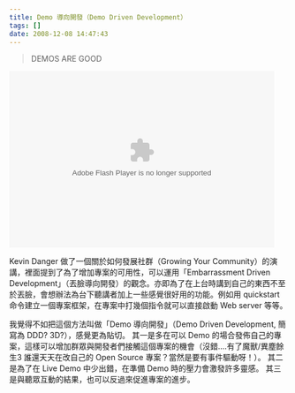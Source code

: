```yaml
---
title: Demo 導向開發（Demo Driven Development）
tags: []
date: 2008-12-08 14:47:43
---
```


> DEMOS ARE GOOD

<embed src="http://blip.tv/play/Ad3zMYr8fA" type="application/x-shockwave-flash" width="480" height="320" allowscriptaccess="always" allowfullscreen="true"></embed> 

Kevin Danger 做了一個關於如何發展社群（Growing Your Community）的演講，裡面提到了為了增加專案的可用性，可以運用「Embarrassment Driven Development」（丟臉導向開發）的觀念。亦即為了在上台時講到自己的東西不至於丟臉，會想辦法為台下聽講者加上一些感覺很好用的功能。例如用 quickstart 命令建立一個專案框架，在專案中打幾個指令就可以直接啟動 Web server 等等。

我覺得不如把這個方法叫做「Demo 導向開發」（Demo Driven Development, 簡寫為 DDD? 3D?），感覺更為貼切。
其一是多在可以 Demo 的場合發佈自己的專案，這樣可以增加群眾與開發者們接觸這個專案的機會（沒錯....有了魔獸/異塵餘生3 誰還天天在改自己的 Open Source 專案？當然是要有事件驅動呀！）。
其二是為了在 Live Demo 中少出錯，在準備 Demo 時的壓力會激發許多靈感。
其三是與聽眾互動的結果，也可以反過來促進專案的進步。